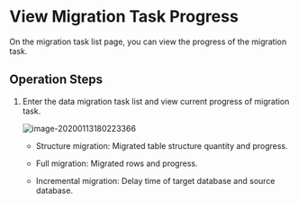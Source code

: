 # View Migration Task Progress

On the migration task list page, you can view the progress of the migration task.



## Operation Steps

1. Enter the data migration task list and view current progress of migration task.  

   ![image-20200113180223366](../../../../image/Data-Transmission-Service/dts-015.png)

   - Structure migration: Migrated table structure quantity and progress.

   - Full migration: Migrated rows and progress.

   - Incremental migration: Delay time of target database and source database.

